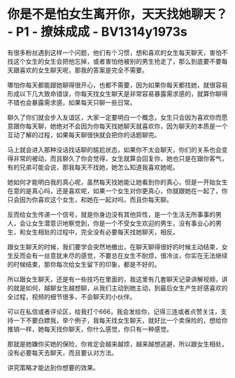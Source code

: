 # 你是不是怕女生离开你，天天找她聊天？ - P1 - 撩妹成成 - BV1314y1973s

有很多粉丝遇到这样一个问题，他们有个习惯，想和喜欢的女生每天聊天，害怕不找这个女生的女生会把他忘掉，或者害怕他被别的男生抢走了，那么到底要不要每天跟喜欢的女生聊天呢，那我的答案是完全不需要。

哪怕你每天都能跟她聊得很开心，也都不需要，因为如果你每天都找她，就很容易形成以下几大致命错误，你每天找女生聊天是非常容易暴露需求感的，就算你聊得不错也会暴露需求感，如果每天只聊一些日常。

聊久了你们就会步入友谊区，大家一定要明白一个概念，女生只会因为喜欢你而愿意跟你每天聊，她绝对不会因为你每天找她聊天就喜欢你，因为聊天的本质是一个互动了解的过程，如果每天聊很快就会把你的话题聊完。

马上就会进入那种没话找话聊的尴尬状态，如果你不太会聊天，你们的关系也会变得非常的被动，而且聊久了你会觉得，女生就算会回复你，她也只是在跟你客气，有的兄弟可能会说，那我每天不找她，她怎么知道我喜欢她呢。

她如何才能明白我的真心呢，虽然每天找她能让她看到你的真心，但是一开始女生在意的是真心吗，还是喜欢呢，如果一个女生对你更真心，你就跟她在一起了，你只会因为你喜欢这个女生，和她在一起对吗，而且你每天聊。

反而给女生传递一个信号，就是你身边没有其他异性，是一个生活无所事事的男人，会让女生潜意识地察觉到，你是一个不受女生欢迎的男生，没有事业心的男生，和女生相处的过程中，完全没有必要每天找她聊天，相反。

跟女生聊天的时候，我们要学会突然地撤出，在聊天聊得很好的时候主动结束，女生反而会有一丝意犹未尽的感觉，不要总在女生不耐烦，很冷淡，你实在无法继续的时候结束，那你每次给女生留下的印象，都是不好的。

所以跟女生聊天，还是有一些技巧在里面的，我这里有几套聊天记录讲解视频，讲的就是如何，越聊女生越想聊，从我们主动到她主动，到最后女生产生好感喜欢的全过程，视频的细节很多，不会聊天的小伙伴。

可以在私信或者评论区，给我打个666，我会发给你，记得三连或者点赞关注，支持一下不要白嫖我，举个例子，我每天找女生聊天，就好比一个卖保险的，想给你推销一样，她每天找你聊天，你什么感觉，你只有一种感觉。

那就是她嫌你买她的保险，你肯定会越来越烦，越来越想逃避，所以跟女生相处，没有必要每天去聊天，而且要认对方法。

讲究策略才能达到你想要的效果。
